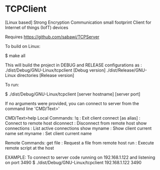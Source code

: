 # TCPClient
[Linux based] Strong Encryption Communication small footprint Client for Internet of things (IofT) devices

Requires https://github.com/sabawi/TCPServer 

To build on Linux:

$ make all

This will build the project in DEBUG and RELEASE configurations as :
  ./dist/Debug/GNU-Linux/tcpclient     [Debug version] 
  ./dist/Release/GNU-Linux directories [Release version]
  
To run:

$ ./dist/Debug/GNU-Linux/tcpclient [server hostname] [server port]

If no arguments were provided, you can connect to server from the command line 'CMD/Text>'

CMD/Text>help
Local Commands:
	 !q : Exit client 
	 connect <hostname> <port number> [as alias] : Connect to remote host
	 diconnect <alias> : Disconnect from remote host
	 show connections : List active connections
	 show myname : Show client current name 
	 set myname <client name> : Set client current name

Remote Commands: 
	 get file <remote filename> : Request a file from remote host
	 run <remote sscript> : Execute remote script at the host

EXAMPLE:
To connect to server code running on 192.168.1.122 and listening on port 3490
$ ./dist/Debug/GNU-Linux/tcpclient 192.168.1.122 3490
